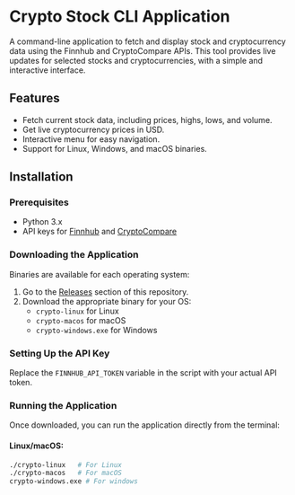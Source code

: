 # Crypto Stock CLI Application

A command-line application to fetch and display stock and cryptocurrency data using the Finnhub and CryptoCompare APIs. This tool provides live updates for selected stocks and cryptocurrencies, with a simple and interactive interface.

## Features
- Fetch current stock data, including prices, highs, lows, and volume.
- Get live cryptocurrency prices in USD.
- Interactive menu for easy navigation.
- Support for Linux, Windows, and macOS binaries.

## Installation

### Prerequisites
- Python 3.x
- API keys for [Finnhub](https://finnhub.io/) and [CryptoCompare](https://min-api.cryptocompare.com/)

### Downloading the Application
Binaries are available for each operating system:
1. Go to the [Releases](https://github.com/King-kin5/Stock/releases) section of this repository.
2. Download the appropriate binary for your OS:
   - `crypto-linux` for Linux
   - `crypto-macos` for macOS
   - `crypto-windows.exe` for Windows

### Setting Up the API Key
Replace the `FINNHUB_API_TOKEN` variable in the script with your actual API token.

### Running the Application
Once downloaded, you can run the application directly from the terminal:

#### Linux/macOS:
```bash
./crypto-linux   # For Linux
./crypto-macos   # For macOS
crypto-windows.exe # For windows

